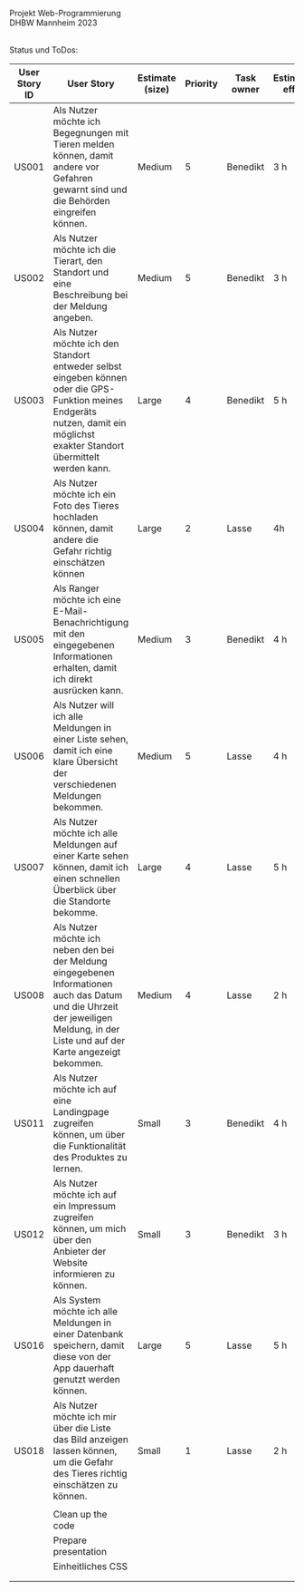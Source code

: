 Projekt Web-Programmierung <br>
DHBW Mannheim 2023 <br><br>


Status und ToDos:

| User Story ID | User Story                                                                                                                                                                           | Estimate (size) | Priority | Task owner | Estimated effort | Status      |
| ------------- | ------------------------------------------------------------------------------------------------------------------------------------------------------------------------------------ | --------------- | -------- | ---------- | ---------------- | ----------- |
| US001         | Als Nutzer möchte ich Begegnungen mit Tieren melden können, damit andere vor Gefahren gewarnt sind und die Behörden eingreifen können.                                               | Medium          | 5        | Benedikt   | 3 h              | Done        |
| US002         | Als Nutzer möchte ich die Tierart, den Standort und eine Beschreibung bei der Meldung angeben.                                                                                       | Medium          | 5        | Benedikt   | 3 h              | Done        |
| US003         | Als Nutzer möchte ich den Standort entweder selbst eingeben können oder die GPS-Funktion meines Endgeräts nutzen, damit ein möglichst exakter Standort übermittelt werden kann.      | Large           | 4        | Benedikt   | 5 h              | Done        |
| US004         | Als Nutzer möchte ich ein Foto des Tieres hochladen können, damit andere die Gefahr richtig einschätzen können                                                                       | Large           | 2        | Lasse      | 4h               | TODO        |
| US005         | Als Ranger möchte ich eine E-Mail-Benachrichtigung mit den eingegebenen Informationen erhalten, damit ich direkt ausrücken kann.                                                     | Medium          | 3        | Benedikt   | 4 h              | Done        |
| US006         | Als Nutzer will ich alle Meldungen in einer Liste sehen, damit ich eine klare Übersicht der verschiedenen Meldungen bekommen.                                                        | Medium          | 5        | Lasse      | 4 h              | Done        |
| US007         | Als Nutzer möchte ich alle Meldungen auf einer Karte sehen können, damit ich einen schnellen Überblick über die Standorte bekomme.                                                   | Large           | 4        | Lasse      | 5 h              | Done        |
| US008         | Als Nutzer möchte ich neben den bei der Meldung eingegebenen Informationen auch das Datum und die Uhrzeit der jeweiligen Meldung, in der Liste und auf der Karte angezeigt bekommen. | Medium          | 4        | Lasse      | 2 h              | In Progress |
| US011         | Als Nutzer möchte ich auf eine Landingpage zugreifen können, um über die Funktionalität des Produktes zu lernen.                                                                     | Small           | 3        | Benedikt   | 4 h              | In Progress |
| US012         | Als Nutzer möchte ich auf ein Impressum zugreifen können, um mich über den Anbieter der Website informieren zu können.                                                               | Small           | 3        | Benedikt   | 3 h              | In Progress |
| US016         | Als System möchte ich alle Meldungen in einer Datenbank speichern, damit diese von der App dauerhaft genutzt werden können.                                                          | Large           | 5        | Lasse      | 5 h              | Done        |
| US018         | Als Nutzer möchte ich mir über die Liste das Bild anzeigen lassen können, um die Gefahr des Tieres richtig einschätzen zu können.                                                    | Small           | 1        | Lasse      | 2 h              | TODO        |
|               |                                                                                                                                                                                      |                 |          |            |                  |             |
|               | Clean up the code                                                                                                                                                                    |                 |          |            |                  | TODO        |
|               | Prepare presentation                                                                                                                                                                 |                 |          |            |                  | TODO        |
|               | Einheitliches CSS                                                                                                                                                                     |                 |          |            |                  | TODO        |
|               |                                                                                                                                                                                      |                 |          |            |                  |             |
|               |                                                                                                                                                                                      |                 |          |            |                  |             |
